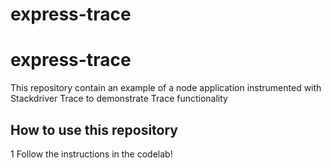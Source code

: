 # express-trace
# express-trace

This repository contain an example of a node application instrumented with Stackdriver Trace to demonstrate Trace functionality

## How to use this repository

1 Follow the instructions in the codelab!
